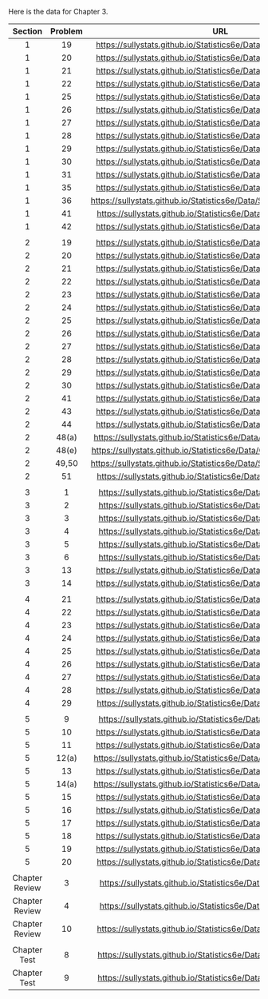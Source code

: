 Here is the data for Chapter 3. 

|Section|Problem|URL|
|:---:|:---:|:---:|
|1|19|<a>https://sullystats.github.io/Statistics6e/Data/Chapter3/3_1_19.csv</a><br/>|
|1|20|<a>https://sullystats.github.io/Statistics6e/Data/Chapter3/3_1_20.csv</a><br/>|
|1|21|<a>https://sullystats.github.io/Statistics6e/Data/Chapter3/3_1_21.csv</a><br/>|
|1|22|<a>https://sullystats.github.io/Statistics6e/Data/Chapter3/3_1_22.csv</a><br/>|
|1|25|<a>https://sullystats.github.io/Statistics6e/Data/Chapter3/3_1_25.csv</a><br/>|
|1|26|<a>https://sullystats.github.io/Statistics6e/Data/Chapter3/3_1_26.csv</a><br/>|
|1|27|<a>https://sullystats.github.io/Statistics6e/Data/Chapter3/3_1_27.csv</a><br/>|
|1|28|<a>https://sullystats.github.io/Statistics6e/Data/Chapter3/3_1_28.csv</a><br/>|
|1|29|<a>https://sullystats.github.io/Statistics6e/Data/Chapter3/3_1_29.csv</a><br/>|
|1|30|<a>https://sullystats.github.io/Statistics6e/Data/Chapter3/3_1_30.csv</a><br/>|
|1|31|<a>https://sullystats.github.io/Statistics6e/Data/Chapter3/3_1_31.csv</a><br/>|
|1|35|<a>https://sullystats.github.io/Statistics6e/Data/Chapter3/3_1_35.csv</a><br/>|
|1|36|<a>https://sullystats.github.io/Statistics6e/Data/SullivanStatsSurveyI.csv</a><br/>|
|1|41|<a>https://sullystats.github.io/Statistics6e/Data/Tornadoes_2017.csv</a><br/>|
|1|42|<a>https://sullystats.github.io/Statistics6e/Data/Chapter3/3_1_42.csv</a><br/>|
| | |
|2|19|<a>https://sullystats.github.io/Statistics6e/Data/Chapter3/3_2_19.csv</a><br>|
|2|20|<a>https://sullystats.github.io/Statistics6e/Data/Chapter3/3_2_20.csv</a><br>|
|2|21|<a>https://sullystats.github.io/Statistics6e/Data/Chapter3/3_2_21.csv</a><br>|
|2|22|<a>https://sullystats.github.io/Statistics6e/Data/Chapter3/3_2_22.csv</a><br>|
|2|23|<a>https://sullystats.github.io/Statistics6e/Data/Chapter3/3_2_23.csv</a><br>|
|2|24|<a>https://sullystats.github.io/Statistics6e/Data/Chapter3/3_2_24.csv</a><br>|
|2|25|<a>https://sullystats.github.io/Statistics6e/Data/Chapter3/3_2_25.csv</a><br>|
|2|26|<a>https://sullystats.github.io/Statistics6e/Data/Chapter3/3_2_26.csv</a><br>|
|2|27|<a>https://sullystats.github.io/Statistics6e/Data/Chapter3/3_2_27.csv</a><br>|
|2|28|<a>https://sullystats.github.io/Statistics6e/Data/Chapter3/3_2_28.csv</a><br>|
|2|29|<a>https://sullystats.github.io/Statistics6e/Data/Chapter3/3_2_29.csv</a><br>|
|2|30|<a>https://sullystats.github.io/Statistics6e/Data/Chapter3/3_2_30.csv</a><br>|
|2|41|<a>https://sullystats.github.io/Statistics6e/Data/Chapter3/3_2_41.csv</a><br>|
|2|43|<a>https://sullystats.github.io/Statistics6e/Data/Chapter3/3_2_43.csv</a><br>|
|2|44|<a>https://sullystats.github.io/Statistics6e/Data/Chapter3/3_2_44.csv</a><br>|
|2|48(a)|<a>https://sullystats.github.io/Statistics6e/Data/Chapter3/3_2_48a.csv</a><br>|
|2|48(e)|<a>https://sullystats.github.io/Statistics6e/Data/Chapter3/3_2_48e.</a><br>|
|2|49,50|<a>https://sullystats.github.io/Statistics6e/Data/SullivanStatsSurveyI.csv</a><br>|
|2|51|<a>https://sullystats.github.io/Statistics6e/Data/Tornadoes_2017.csv</a><br/>
| | |
|3|1|<a>https://sullystats.github.io/Statistics6e/Data/Chapter3/3_3_1.csv</a><br>|
|3|2|<a>https://sullystats.github.io/Statistics6e/Data/Chapter3/3_3_2.csv</a><br>|
|3|3|<a>https://sullystats.github.io/Statistics6e/Data/Chapter3/3_3_3.csv</a><br>|
|3|4|<a>https://sullystats.github.io/Statistics6e/Data/Chapter3/3_3_4.csv</a><br>|
|3|5|<a>https://sullystats.github.io/Statistics6e/Data/Chapter3/3_3_5.csv</a><br>|
|3|6|<a>https://sullystats.github.io/Statistics6e/Data/Chapter3/3_3_6.csv</a><br>|
|3|13|<a>https://sullystats.github.io/Statistics6e/Data/Chapter3/3_3_13.csv</a><br>|
|3|14|<a>https://sullystats.github.io/Statistics6e/Data/Chapter3/3_3_14.csv</a><br>|
| | |
|4|21|<a>https://sullystats.github.io/Statistics6e/Data/Chapter3/3_4_21.csv</a><br>|
|4|22|<a>https://sullystats.github.io/Statistics6e/Data/Chapter3/3_4_22.csv</a><br>|
|4|23|<a>https://sullystats.github.io/Statistics6e/Data/Chapter3/3_4_23.csv</a><br>|
|4|24|<a>https://sullystats.github.io/Statistics6e/Data/Chapter3/3_4_24.csv</a><br>|
|4|25|<a>https://sullystats.github.io/Statistics6e/Data/Chapter3/3_4_25.csv</a><br>|
|4|26|<a>https://sullystats.github.io/Statistics6e/Data/Chapter3/3_4_26.csv</a><br>|
|4|27|<a>https://sullystats.github.io/Statistics6e/Data/Chapter3/3_4_27.csv</a><br>|
|4|28|<a>https://sullystats.github.io/Statistics6e/Data/Chapter3/3_4_28.csv</a><br>|
|4|29|<a>https://sullystats.github.io/Statistics6e/Data/Tornadoes_2017.csv</a><br/>
| | |
|5|9|<a>https://sullystats.github.io/Statistics6e/Data/Chapter3/3_5_9.csv</a><br>|
|5|10|<a>https://sullystats.github.io/Statistics6e/Data/Chapter3/3_5_10.csv</a><br>|
|5|11|<a>https://sullystats.github.io/Statistics6e/Data/Chapter3/3_5_11.csv</a><br>|
|5|12(a)|<a>https://sullystats.github.io/Statistics6e/Data/Chapter3/3_5_12a.csv</a><br>|
|5|13|<a>https://sullystats.github.io/Statistics6e/Data/Chapter3/3_5_13.csv</a><br>|
|5|14(a)|<a>https://sullystats.github.io/Statistics6e/Data/Chapter3/3_5_14a.csv</a><br>|
|5|15|<a>https://sullystats.github.io/Statistics6e/Data/Chapter3/3_5_15.csv</a><br>|
|5|16|<a>https://sullystats.github.io/Statistics6e/Data/Chapter3/3_5_16.csv</a><br>|
|5|17|<a>https://sullystats.github.io/Statistics6e/Data/Chapter3/3_5_17.csv</a><br>|
|5|18|<a>https://sullystats.github.io/Statistics6e/Data/Chapter3/3_5_18.csv</a><br>|
|5|19|<a>https://sullystats.github.io/Statistics6e/Data/Chapter3/3_5_19.csv</a><br>|
|5|20|<a>https://sullystats.github.io/Statistics6e/Data/Tornadoes_2017.csv</a><br/>
| | |
|Chapter Review|3|<a>https://sullystats.github.io/Statistics6e/Data/Chapter3/3_r_3.csv</a><br>|
|Chapter Review|4|<a>https://sullystats.github.io/Statistics6e/Data/Chapter3/3_r_4.csv</a><br>|
|Chapter Review|10|<a>https://sullystats.github.io/Statistics6e/Data/Chapter3/3_r_10.csv</a><br>|
| | |
|Chapter Test|8|<a>https://sullystats.github.io/Statistics6e/Data/Chapter3/3_ct_8.csv</a><br>|
|Chapter Test|9|<a>https://sullystats.github.io/Statistics6e/Data/Chapter3/3_ct_9.csv</a><br>|
